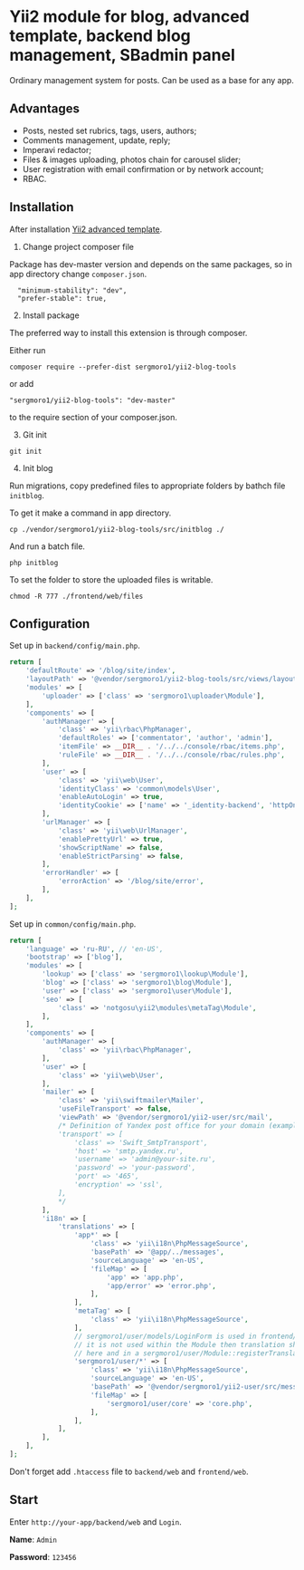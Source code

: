 Yii2 module for blog, advanced template, backend blog management, SBadmin panel
===============================================================================

Ordinary management system for posts. Can be used as a base for any app.

Advantages
----------

* Posts, nested set rubrics, tags, users, authors;
* Comments management, update, reply;
* Imperavi redactor;
* Files & images uploading, photos chain for carousel slider;
* User registration with email confirmation or by network account;
* RBAC.

Installation
------------

After installation [Yii2 advanced template](https://github.com/yiisoft/yii2-app-advanced/blob/master/docs/guide/start-installation.md).

1. Change project composer file

Package has dev-master version and depends on the same packages, so in app directory change `composer.json`.

```
  "minimum-stability": "dev",
  "prefer-stable": true,
```

2. Install package

The preferred way to install this extension is through composer.

Either run

`composer require --prefer-dist sergmoro1/yii2-blog-tools`

or add

`"sergmoro1/yii2-blog-tools": "dev-master"`

to the require section of your composer.json.

3. Git init

`git init`

4. Init blog

Run migrations, copy predefined files to appropriate folders by bathch file `initblog`.

To get it make a command in app directory.

`cp ./vendor/sergmoro1/yii2-blog-tools/src/initblog ./`

And run a batch file.

`php initblog`

To set the folder to store the uploaded files is writable.

`chmod -R 777 ./frontend/web/files`


Configuration
-------------

Set up in `backend/config/main.php`.

```php
return [
    'defaultRoute' => '/blog/site/index',
    'layoutPath' => '@vendor/sergmoro1/yii2-blog-tools/src/views/layouts',
    'modules' => [
        'uploader' => ['class' => 'sergmoro1\uploader\Module'],
    ],
    'components' => [
        'authManager' => [
            'class' => 'yii\rbac\PhpManager',
            'defaultRoles' => ['commentator', 'author', 'admin'],
            'itemFile' => __DIR__ . '/../../console/rbac/items.php',
            'ruleFile' => __DIR__ . '/../../console/rbac/rules.php',
        ],
        'user' => [
            'class' => 'yii\web\User',
            'identityClass' => 'common\models\User',
            'enableAutoLogin' => true,
            'identityCookie' => ['name' => '_identity-backend', 'httpOnly' => true],
        ],
        'urlManager' => [
            'class' => 'yii\web\UrlManager',
            'enablePrettyUrl' => true,
            'showScriptName' => false,
            'enableStrictParsing' => false,
        ],
        'errorHandler' => [
            'errorAction' => '/blog/site/error',
        ],
    ],
];
```

Set up in `common/config/main.php`.

```php
return [
    'language' => 'ru-RU', // 'en-US',
    'bootstrap' => ['blog'],
    'modules' => [
        'lookup' => ['class' => 'sergmoro1\lookup\Module'],
        'blog' => ['class' => 'sergmoro1\blog\Module'],
        'user' => ['class' => 'sergmoro1\user\Module'],
        'seo' => [
            'class' => 'notgosu\yii2\modules\metaTag\Module',
        ],
    ],
    'components' => [
        'authManager' => [
            'class' => 'yii\rbac\PhpManager',
        ],
        'user' => [
            'class' => 'yii\web\User',
        ],
        'mailer' => [
            'class' => 'yii\swiftmailer\Mailer',
            'useFileTransport' => false,
            'viewPath' => '@vendor/sergmoro1/yii2-user/src/mail',
            /* Definition of Yandex post office for your domain (example).
            'transport' => [
                'class' => 'Swift_SmtpTransport',
                'host' => 'smtp.yandex.ru',
                'username' => 'admin@your-site.ru',
                'password' => 'your-password',
                'port' => '465',
                'encryption' => 'ssl',
            ],
            */
        ],
        'i18n' => [
            'translations' => [
                'app*' => [
                    'class' => 'yii\i18n\PhpMessageSource',
                    'basePath' => '@app/../messages',
                    'sourceLanguage' => 'en-US',
                    'fileMap' => [
                        'app' => 'app.php',
                        'app/error' => 'error.php',
                    ],
                ],
                'metaTag' => [
                    'class' => 'yii\i18n\PhpMessageSource',
                ],
                // sergmoro1/user/models/LoginForm is used in frontend/controllers/SiteController, so
                // it is not used within the Module then translation should be defined twice
                // here and in a sergmoro1/user/Module::registerTranslations()
                'sergmoro1/user/*' => [
                    'class' => 'yii\i18n\PhpMessageSource',
                    'sourceLanguage' => 'en-US',
                    'basePath' => '@vendor/sergmoro1/yii2-user/src/messages',
                    'fileMap' => [
                        'sergmoro1/user/core' => 'core.php',
                    ],
                ],
            ],
        ],
    ],
];
```

Don't forget add `.htaccess` file to `backend/web` and `frontend/web`.

Start
-----

Enter `http://your-app/backend/web` and `Login`.

**Name**: `Admin`

**Password**: `123456`
